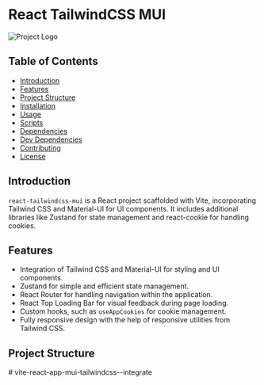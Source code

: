 # React TailwindCSS MUI

![Project Logo](./assets/logo.png)

## Table of Contents

- [Introduction](#introduction)
- [Features](#features)
- [Project Structure](#project-structure)
- [Installation](#installation)
- [Usage](#usage)
- [Scripts](#scripts)
- [Dependencies](#dependencies)
- [Dev Dependencies](#dev-dependencies)
- [Contributing](#contributing)
- [License](#license)

## Introduction

`react-tailwindcss-mui` is a React project scaffolded with Vite, incorporating Tailwind CSS and Material-UI for UI components. It includes additional libraries like Zustand for state management and react-cookie for handling cookies.

## Features

- Integration of Tailwind CSS and Material-UI for styling and UI components.
- Zustand for simple and efficient state management.
- React Router for handling navigation within the application.
- React Top Loading Bar for visual feedback during page loading.
- Custom hooks, such as `useAppCookies` for cookie management.
- Fully responsive design with the help of responsive utilities from Tailwind CSS.

## Project Structure
#   v i t e - r e a c t - a p p - m u i - t a i l w i n d c s s - - i n t e g r a t e  
 